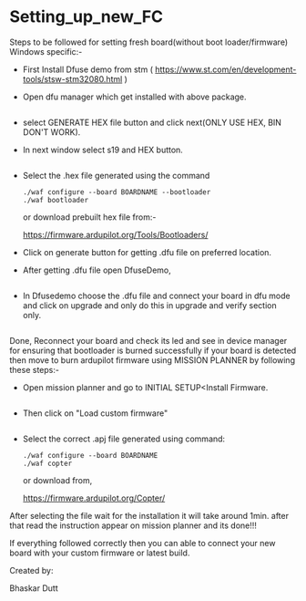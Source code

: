 # Setting_up_new_FC
Steps to be followed for setting fresh board(without boot loader/firmware) Windows specific:-

* First Install Dfuse demo from stm ( https://www.st.com/en/development-tools/stsw-stm32080.html )

* Open dfu manager which get installed with above package.

  ![]()

* select GENERATE HEX file button and click next(ONLY USE HEX, BIN DON'T WORK).

* In next window select s19 and HEX button.

  ![]()

* Select the .hex file generated using the command

  ```
  ./waf configure --board BOARDNAME --bootloader
  ./waf bootloader
  ```

  or download prebuilt hex file from:-

   https://firmware.ardupilot.org/Tools/Bootloaders/ 

* Click on generate button for getting .dfu file on preferred location.

* After getting .dfu file open DfuseDemo,

  ![]()

* In Dfusedemo choose the .dfu file and connect your board in dfu mode and click on upgrade and only do this in upgrade and verify section only.

  ![]()

Done, Reconnect your board and check its led and see in device manager for ensuring that bootloader is burned successfully if your board is detected then move to burn ardupilot firmware using MISSION PLANNER by following these steps:-

* Open mission planner and go to INITIAL SETUP<Install Firmware.

  ![]()

* Then click on "Load custom firmware"

  ![]()

* Select the correct .apj file generated using command:

  ```
  ./waf configure --board BOARDNAME
  ./waf copter
  ```

  or download from,

   https://firmware.ardupilot.org/Copter/ 

After selecting the file wait for the installation it will take around 1min. after that read the instruction appear on mission planner and its done!!!

If everything followed correctly then you can able to connect your new board with your custom firmware or latest build.

Created by:

Bhaskar Dutt